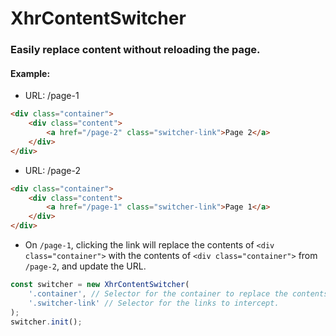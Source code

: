 # XhrContentSwitcher

### Easily replace content without reloading the page.

#### Example:
- URL: /page-1
```html
<div class="container">
    <div class="content">
        <a href="/page-2" class="switcher-link">Page 2</a>
    </div>
</div>
```

- URL: /page-2
```html
<div class="container">
    <div class="content">
        <a href="/page-1" class="switcher-link">Page 1</a>
    </div>
</div>
```

- On `/page-1`, clicking the link will replace the contents of `<div class="container">` with the contents of `<div class="container">` from `/page-2`, and update the URL.
```js
const switcher = new XhrContentSwitcher(
    '.container', // Selector for the container to replace the contents of.
    '.switcher-link' // Selector for the links to intercept.
);
switcher.init();
```
